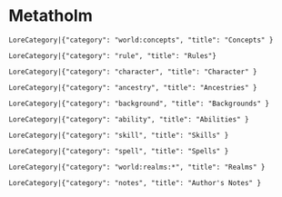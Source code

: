 # Metatholm

`LoreCategory|{"category": "world:concepts", "title": "Concepts" }`

`LoreCategory|{"category": "rule", "title": "Rules"}`

`LoreCategory|{"category": "character", "title": "Character" }`

`LoreCategory|{"category": "ancestry", "title": "Ancestries" }`

`LoreCategory|{"category": "background", "title": "Backgrounds" }`

`LoreCategory|{"category": "ability", "title": "Abilities" }`

`LoreCategory|{"category": "skill", "title": "Skills" }`

`LoreCategory|{"category": "spell", "title": "Spells" }`

`LoreCategory|{"category": "world:realms:*", "title": "Realms" }`

`LoreCategory|{"category": "notes", "title": "Author's Notes" }`
